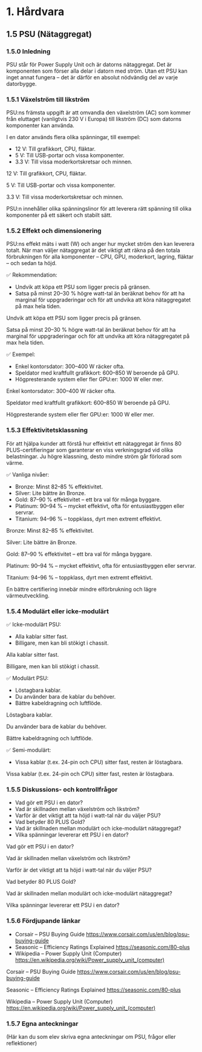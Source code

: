 # 1. Hårdvara

## 1.5 PSU (Nätaggregat)

### 1.5.0 Inledning

PSU står för Power Supply Unit och är datorns nätaggregat. Det är komponenten som förser alla delar i datorn med ström. Utan ett PSU kan inget annat fungera – det är därför en absolut nödvändig del av varje datorbygge.

### 1.5.1 Växelström till likström

PSU:ns främsta uppgift är att omvandla den växelström (AC) som kommer från eluttaget (vanligtvis 230 V i Europa) till likström (DC) som datorns komponenter kan använda.

I en dator används flera olika spänningar, till exempel:

- 12 V: Till grafikkort, CPU, fläktar.
- 5 V: Till USB-portar och vissa komponenter.
- 3.3 V: Till vissa moderkortskretsar och minnen.

12 V: Till grafikkort, CPU, fläktar.

5 V: Till USB-portar och vissa komponenter.

3.3 V: Till vissa moderkortskretsar och minnen.

PSU:n innehåller olika spänningslinor för att leverera rätt spänning till olika komponenter på ett säkert och stabilt sätt.

### 1.5.2 Effekt och dimensionering

PSU:ns effekt mäts i watt (W) och anger hur mycket ström den kan leverera totalt. När man väljer nätaggregat är det viktigt att räkna på den totala förbrukningen för alla komponenter – CPU, GPU, moderkort, lagring, fläktar – och sedan ta höjd.

✅ Rekommendation:

- Undvik att köpa ett PSU som ligger precis på gränsen.
- Satsa på minst 20–30 % högre watt-tal än beräknat behov för att ha marginal för uppgraderingar och för att undvika att köra nätaggregatet på max hela tiden.

Undvik att köpa ett PSU som ligger precis på gränsen.

Satsa på minst 20–30 % högre watt-tal än beräknat behov för att ha marginal för uppgraderingar och för att undvika att köra nätaggregatet på max hela tiden.

✅ Exempel:

- Enkel kontorsdator: 300–400 W räcker ofta.
- Speldator med kraftfullt grafikkort: 600–850 W beroende på GPU.
- Högpresterande system eller fler GPU:er: 1000 W eller mer.

Enkel kontorsdator: 300–400 W räcker ofta.

Speldator med kraftfullt grafikkort: 600–850 W beroende på GPU.

Högpresterande system eller fler GPU:er: 1000 W eller mer.


### 1.5.3 Effektivitetsklassning

För att hjälpa kunder att förstå hur effektivt ett nätaggregat är finns 80 PLUS-certifieringar som garanterar en viss verkningsgrad vid olika belastningar. Ju högre klassning, desto mindre ström går förlorad som värme.

✅ Vanliga nivåer:

- Bronze: Minst 82–85 % effektivitet.
- Silver: Lite bättre än Bronze.
- Gold: 87–90 % effektivitet – ett bra val för många byggare.
- Platinum: 90–94 % – mycket effektivt, ofta för entusiastbyggen eller servrar.
- Titanium: 94–96 % – toppklass, dyrt men extremt effektivt.

Bronze: Minst 82–85 % effektivitet.

Silver: Lite bättre än Bronze.

Gold: 87–90 % effektivitet – ett bra val för många byggare.

Platinum: 90–94 % – mycket effektivt, ofta för entusiastbyggen eller servrar.

Titanium: 94–96 % – toppklass, dyrt men extremt effektivt.

En bättre certifiering innebär mindre elförbrukning och lägre värmeutveckling.

### 1.5.4 Modulärt eller icke-modulärt

✅ Icke-modulärt PSU:

- Alla kablar sitter fast.
- Billigare, men kan bli stökigt i chassit.

Alla kablar sitter fast.

Billigare, men kan bli stökigt i chassit.

✅ Modulärt PSU:

- Löstagbara kablar.
- Du använder bara de kablar du behöver.
- Bättre kabeldragning och luftflöde.

Löstagbara kablar.

Du använder bara de kablar du behöver.

Bättre kabeldragning och luftflöde.

✅ Semi-modulärt:

- Vissa kablar (t.ex. 24-pin och CPU) sitter fast, resten är löstagbara.

Vissa kablar (t.ex. 24-pin och CPU) sitter fast, resten är löstagbara.

### 1.5.5 Diskussions- och kontrollfrågor

- Vad gör ett PSU i en dator?
- Vad är skillnaden mellan växelström och likström?
- Varför är det viktigt att ta höjd i watt-tal när du väljer PSU?
- Vad betyder 80 PLUS Gold?
- Vad är skillnaden mellan modulärt och icke-modulärt nätaggregat?
- Vilka spänningar levererar ett PSU i en dator?

Vad gör ett PSU i en dator?

Vad är skillnaden mellan växelström och likström?

Varför är det viktigt att ta höjd i watt-tal när du väljer PSU?

Vad betyder 80 PLUS Gold?

Vad är skillnaden mellan modulärt och icke-modulärt nätaggregat?

Vilka spänningar levererar ett PSU i en dator?


### 

### 1.5.6 Fördjupande länkar

- Corsair – PSU Buying Guide https://www.corsair.com/us/en/blog/psu-buying-guide
- Seasonic – Efficiency Ratings Explained https://seasonic.com/80-plus
- Wikipedia – Power Supply Unit (Computer) https://en.wikipedia.org/wiki/Power_supply_unit_(computer)

Corsair – PSU Buying Guide
 https://www.corsair.com/us/en/blog/psu-buying-guide

Seasonic – Efficiency Ratings Explained
 https://seasonic.com/80-plus

Wikipedia – Power Supply Unit (Computer)
 https://en.wikipedia.org/wiki/Power_supply_unit_(computer)


### 

### 1.5.7 Egna anteckningar

(Här kan du som elev skriva egna anteckningar om PSU, frågor eller reflektioner)

